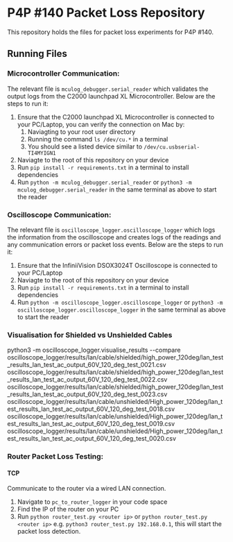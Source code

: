 # P4P #140 Packet Loss Repository
This repository holds the files for packet loss experiments for P4P #140.

## Running Files
### Microcontroller Communication:
The relevant file is `mculog_debugger.serial_reader` which validates the output logs from the C2000 launchpad XL Microcontroller. Below are the steps to run it:

1. Ensure that the C2000 launchpad XL Microcontroller is connected to your PC/Laptop, you can verify the connection on Mac by:
   1. Naviagting to your root user directory
   2. Running the command ```ls /dev/cu.*``` in a terminal
   3. You should see a listed device similar to ```/dev/cu.usbserial-TI4MYIGN1```
2. Naviagte to the root of this repository on your device
3. Run ```pip install -r requirements.txt``` in a terminal to install dependencies
4. Run ```python -m mculog_debugger.serial_reader``` or ```python3 -m mculog_debugger.serial_reader``` in the same terminal as above to start the reader

### Oscilloscope Communication:
The relevant file is `oscilloscope_logger.oscilloscope_logger` which logs the information from the oscilloscope and creates logs of the readings and any communication errors or packet loss events. Below are the steps to run it:

1. Ensure that the InfiniiVision DSOX3024T Oscilloscope is connected to your PC/Laptop
2. Naviagte to the root of this repository on your device
3. Run ```pip install -r requirements.txt``` in a terminal to install dependencies
4. Run ```python -m oscilloscope_logger.oscilloscope_logger``` or ```python3 -m oscilloscope_logger.oscilloscope_logger``` in the same terminal as above to start the reader


### Visualisation for Shielded vs Unshielded Cables
python3 -m oscilloscope_logger.visualise_results --compare oscilloscope_logger/results/lan/cable/shielded/high_power_120deg/lan_test_results_lan_test_ac_output_60V_120_deg_test_0021.csv oscilloscope_logger/results/lan/cable/shielded/high_power_120deg/lan_test_results_lan_test_ac_output_60V_120_deg_test_0022.csv oscilloscope_logger/results/lan/cable/shielded/high_power_120deg/lan_test_results_lan_test_ac_output_60V_120_deg_test_0023.csv oscilloscope_logger/results/lan/cable/unshielded/High_power_120deg/lan_test_results_lan_test_ac_output_60V_120_deg_test_0018.csv oscilloscope_logger/results/lan/cable/unshielded/High_power_120deg/lan_test_results_lan_test_ac_output_60V_120_deg_test_0019.csv oscilloscope_logger/results/lan/cable/unshielded/High_power_120deg/lan_test_results_lan_test_ac_output_60V_120_deg_test_0020.csv

### Router Packet Loss Testing:
#### TCP
Communicate to the router via a wired LAN connection. 

1. Navigate to `pc_to_router_logger` in your code space
2. Find the IP of the router on your PC
3. Run ```python router_test.py <router ip>``` or ```python router_test.py <router ip>``` e.g. ```python3 router_test.py 192.168.0.1```, this will start the packet loss detection.
